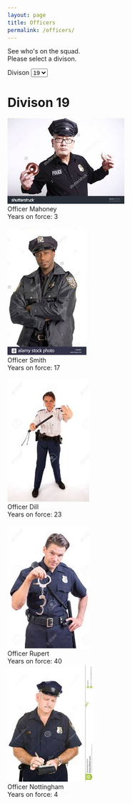 ```yaml
---
layout: page
title: Officers
permalink: /officers/
---
```

See who's on the squad. <br/>
Please select a divison.
   <div class="form-group">
        <label for="inputDivision">Divison</label>
        <select  class="form-control">
		  <option>19</option>
		  <option>24</option>
		  <option>27</option>
		  <option>32</option>
		</select>
    </div>

<h1> Divison 19 </h1>
<div class = "post-image">
<img  src= "/images/officers/officer_a.jpg"/> <br/>
Officer Mahoney <br/>
Years on force: 3
</div>
<br/>
<div class = "post-image">
<img  src= "/images/officers/officer_b.jpg"/> <br/>
Officer Smith <br/>
Years on force: 17
</div>
<br/>
<div class = "post-image">
<img  src= "/images/officers/officer_c.jpg"/> <br/>
Officer Dill <br/>
Years on force: 23
</div>
<br/>
<div class = "post-image">
<img  src= "/images/officers/officer_d.jpg"/> <br/>
Officer Rupert <br/>
Years on force: 40
<br/>
<div class = "post-image">
<img  src= "/images/officers/officer_e.jpg"/> <br/>
Officer Nottingham <br/>
Years on force: 4
</div>
<br/>